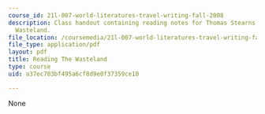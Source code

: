```yaml
---
course_id: 21l-007-world-literatures-travel-writing-fall-2008
description: Class handout containing reading notes for Thomas Stearns Eliot's The
  Wasteland.
file_location: /coursemedia/21l-007-world-literatures-travel-writing-fall-2008/a37ec703bf495a6cf8d9e0f37359ce10_read_the_wastela.pdf
file_type: application/pdf
layout: pdf
title: Reading The Wasteland
type: course
uid: a37ec703bf495a6cf8d9e0f37359ce10

---
```

None